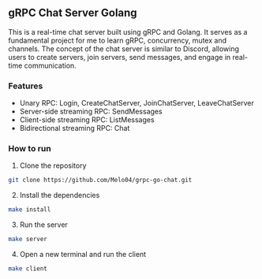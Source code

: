 ## gRPC Chat Server Golang
This is a real-time chat server built using gRPC and Golang. It serves as a fundamental project for me to learn gRPC, concurrency, mutex and channels. The concept of the chat server is similar to Discord, allowing users to create servers, join servers, send messages, and engage in real-time communication.

### Features
- Unary RPC: Login, CreateChatServer, JoinChatServer, LeaveChatServer
- Server-side streaming RPC: SendMessages
- Client-side streaming RPC: ListMessages
- Bidirectional streaming RPC: Chat

### How to run
1. Clone the repository
```bash
git clone https://github.com/Melo04/grpc-go-chat.git
```
2. Install the dependencies
```bash
make install
```
3. Run the server
```bash
make server
```
4. Open a new terminal and run the client
```bash
make client
```